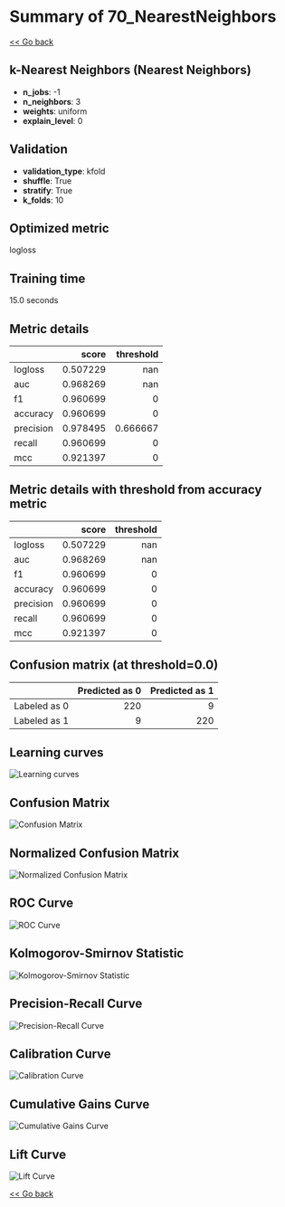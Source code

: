 # Summary of 70_NearestNeighbors

[<< Go back](../README.md)


## k-Nearest Neighbors (Nearest Neighbors)
- **n_jobs**: -1
- **n_neighbors**: 3
- **weights**: uniform
- **explain_level**: 0

## Validation
 - **validation_type**: kfold
 - **shuffle**: True
 - **stratify**: True
 - **k_folds**: 10

## Optimized metric
logloss

## Training time

15.0 seconds

## Metric details
|           |    score |   threshold |
|:----------|---------:|------------:|
| logloss   | 0.507229 |  nan        |
| auc       | 0.968269 |  nan        |
| f1        | 0.960699 |    0        |
| accuracy  | 0.960699 |    0        |
| precision | 0.978495 |    0.666667 |
| recall    | 0.960699 |    0        |
| mcc       | 0.921397 |    0        |


## Metric details with threshold from accuracy metric
|           |    score |   threshold |
|:----------|---------:|------------:|
| logloss   | 0.507229 |         nan |
| auc       | 0.968269 |         nan |
| f1        | 0.960699 |           0 |
| accuracy  | 0.960699 |           0 |
| precision | 0.960699 |           0 |
| recall    | 0.960699 |           0 |
| mcc       | 0.921397 |           0 |


## Confusion matrix (at threshold=0.0)
|              |   Predicted as 0 |   Predicted as 1 |
|:-------------|-----------------:|-----------------:|
| Labeled as 0 |              220 |                9 |
| Labeled as 1 |                9 |              220 |

## Learning curves
![Learning curves](learning_curves.png)
## Confusion Matrix

![Confusion Matrix](confusion_matrix.png)


## Normalized Confusion Matrix

![Normalized Confusion Matrix](confusion_matrix_normalized.png)


## ROC Curve

![ROC Curve](roc_curve.png)


## Kolmogorov-Smirnov Statistic

![Kolmogorov-Smirnov Statistic](ks_statistic.png)


## Precision-Recall Curve

![Precision-Recall Curve](precision_recall_curve.png)


## Calibration Curve

![Calibration Curve](calibration_curve_curve.png)


## Cumulative Gains Curve

![Cumulative Gains Curve](cumulative_gains_curve.png)


## Lift Curve

![Lift Curve](lift_curve.png)



[<< Go back](../README.md)
